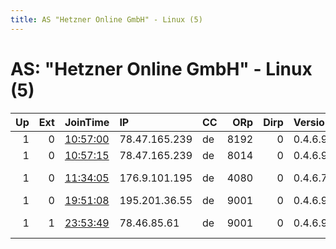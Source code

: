 ```yaml
---
title: AS "Hetzner Online GmbH" - Linux (5)
---
```


# AS: "Hetzner Online GmbH" - Linux (5)

|   Up |   Ext | JoinTime                                                                                              | IP            | CC   |   ORp |   Dirp | Version   | Contact                      | Nickname        |   eFamMembers |
|-----:|------:|:------------------------------------------------------------------------------------------------------|:--------------|:-----|------:|-------:|:----------|:-----------------------------|:----------------|--------------:|
|    1 |     0 | [10:57:00](https://nusenu.github.io/OrNetStats/w/relay/6B44F5E6255B3731312337782379DD082FFFE247.html) | 78.47.165.239 | de   |  8192 |      0 | 0.4.6.9   | email:abuse lokodlare.co     | hetzDEicebeer35 |           134 |
|    1 |     0 | [10:57:15](https://nusenu.github.io/OrNetStats/w/relay/2FBEAEC4B090DDCB839E0251DD85F62760EF751C.html) | 78.47.165.239 | de   |  8014 |      0 | 0.4.6.9   | email:abuse lokodlare.co     | hetzDEicebeer36 |           134 |
|    1 |     0 | [11:34:05](https://nusenu.github.io/OrNetStats/w/relay/2399D41A6B7634523C1DE64C750370DEC85E40A2.html) | 176.9.101.195 | de   |  4080 |      0 | 0.4.6.7   | ELON TUSK &lt;frosty at ovin | ElonTusk        |             1 |
|    1 |     0 | [19:51:08](https://nusenu.github.io/OrNetStats/w/relay/34522FD0BC11E54A75A3DEA562F62AAD6717175F.html) | 195.201.36.55 | de   |  9001 |      0 | 0.4.6.9   | marcus@mastermovies.uk       | SilentOwl       |             1 |
|    1 |     1 | [23:53:49](https://nusenu.github.io/OrNetStats/w/relay/1D26145690EBCBB5FBBAB63D103403470DD9480F.html) | 78.46.85.61   | de   |  9001 |      0 | 0.4.6.9   | surplus-seeming dot 0p at    | Cicou02         |             1 |
